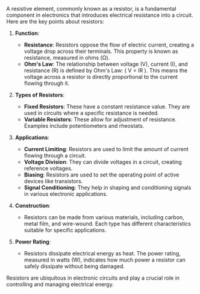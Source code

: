 A resistive element, commonly known as a resistor, is a fundamental component in electronics that introduces electrical resistance into a circuit. Here are the key points about resistors:

1. **Function**:
   - **Resistance**: Resistors oppose the flow of electric current, creating a voltage drop across their terminals. This property is known as resistance, measured in ohms (Ω).
   - **Ohm's Law**: The relationship between voltage (V), current (I), and resistance (R) is defined by Ohm's Law: \( V = IR \). This means the voltage across a resistor is directly proportional to the current flowing through it.

2. **Types of Resistors**:
   - **Fixed Resistors**: These have a constant resistance value. They are used in circuits where a specific resistance is needed.
   - **Variable Resistors**: These allow for adjustment of resistance. Examples include potentiometers and rheostats.

3. **Applications**:
   - **Current Limiting**: Resistors are used to limit the amount of current flowing through a circuit.
   - **Voltage Division**: They can divide voltages in a circuit, creating reference voltages.
   - **Biasing**: Resistors are used to set the operating point of active devices like transistors.
   - **Signal Conditioning**: They help in shaping and conditioning signals in various electronic applications.

4. **Construction**:
   - Resistors can be made from various materials, including carbon, metal film, and wire-wound. Each type has different characteristics suitable for specific applications.

5. **Power Rating**:
   - Resistors dissipate electrical energy as heat. The power rating, measured in watts (W), indicates how much power a resistor can safely dissipate without being damaged.

Resistors are ubiquitous in electronic circuits and play a crucial role in controlling and managing electrical energy.

